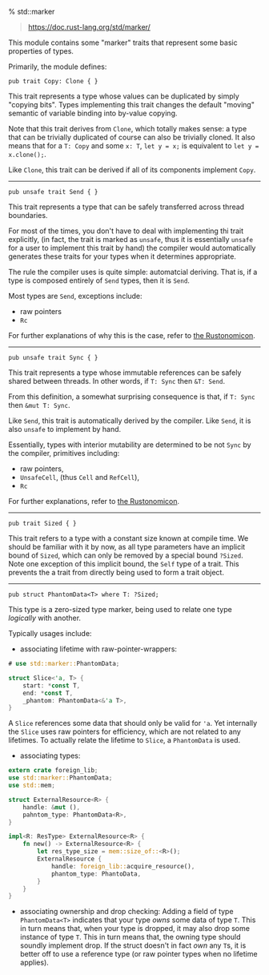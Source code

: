 % std::marker

> https://doc.rust-lang.org/std/marker/

This module contains some "marker" traits that represent some basic properties of types.

Primarily, the module defines:

```ignore
pub trait Copy: Clone { }
```

This trait represents a type whose values can be duplicated by simply "copying bits". Types implementing this trait changes the default "moving" semantic of variable binding into by-value copying.

Note that this trait derives from `Clone`, which totally makes sense: a type that can be trivially duplicated of course can also be trivially cloned. It also means that for a `T: Copy` and some `x: T`, `let y = x;` is equivalent to `let y = x.clone();`.

Like `Clone`, this trait can be derived if all of its components implement `Copy`.

---

```ignore
pub unsafe trait Send { }
```

This trait represents a type that can be safely transferred across thread boundaries.

For most of the times, you don't have to deal with implementing thi trait explicitly, (in fact, the trait is marked as `unsafe`, thus it is essentially `unsafe` for a user to implement this trait by hand) the compiler would automatically generates these traits for your types when it determines appropriate.

The rule the compiler uses is quite simple: automatcial deriving. That is, if a type is composed entirely of `Send` types, then it is `Send`.

Most types are `Send`, exceptions include:

- raw pointers
- `Rc`

For further explanations of why this is the case, refer to [the Rustonomicon](https://doc.rust-lang.org/nomicon/send-and-sync.html).

---

```ignore
pub unsafe trait Sync { }
```

This trait represents a type whose immutable references can be safely shared between threads. In other words, if `T: Sync` then `&T: Send`.

From this definition, a somewhat surprising consequence is that, if `T: Sync` then `&mut T: Sync`.

Like `Send`, this trait is automatically derived by the compiler. Like `Send`, it is also `unsafe` to implement by hand.

Essentially, types with interior mutability are determined to be not `Sync` by the compiler, primitives including:

- raw pointers,
- `UnsafeCell`, (thus `Cell` and `RefCell`),
- `Rc`

For further explanations, refer to [the Rustonomicon](https://doc.rust-lang.org/nomicon/send-and-sync.html).

---

```ignore
pub trait Sized { }
```

This trait refers to a type with a constant size known at compile time. We should be familiar with it by now, as all type parameters have an implicit bound of `Sized`, which can only be removed by a special bound `?Sized`. Note one exception of this implicit bound, the `Self` type of a trait. This prevents the a trait from directly being used to form a trait object.

---

```ignore
pub struct PhantomData<T> where T: ?Sized;
```

This type is a zero-sized type marker, being used to relate one type *logically* with another.

Typically usages include:

- associating lifetime with raw-pointer-wrappers:

```rust
# use std::marker::PhantomData;

struct Slice<'a, T> {
    start: *const T,
    end: *const T,
    _phantom: PhantomData<&'a T>,
}
```

A `Slice` references some data that should only be valid for `'a`. Yet internally the `Slice` uses raw pointers for efficiency, which are not related to any lifetimes. To actually relate the lifetime to `Slice`, a `PhantomData` is used.

- associating types:

```rust
extern crate foreign_lib;
use std::marker::PhantomData;
use std::mem;

struct ExternalResource<R> {
    handle: &mut (),
    pahntom_type: PhantomData<R>,
}

impl<R: ResType> ExternalResource<R> {
    fn new() -> ExternalResource<R> {
        let res_type_size = mem::size_of::<R>();
        ExternalResource {
            handle: foreign_lib::acquire_resource(),
            phantom_type: PhantoData,
        }
    }
}
```

- associating ownership and drop checking:
 Adding a field of type `PhantomData<T>` indicates that your type *owns* some data of type `T`. This in turn means that, when your type is dropped, it may also drop some instance of type `T`. This in turn means that, the owning type should soundly implement drop. If the struct doesn't in fact *own* any `T`s, it is better off to use a reference type (or raw pointer types when no lifetime applies).

 
